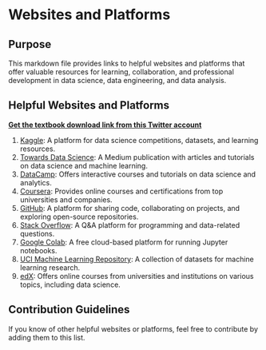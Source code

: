# Websites and Platforms

## Purpose
This markdown file provides links to helpful websites and platforms that offer valuable resources for learning, collaboration, and professional development in data science, data engineering, and data analysis.

## Helpful Websites and Platforms
**[Get the textbook download link from this Twitter account](https://x.com/Z_Lib_official?t=BZ94HYKI8ahEbFt7_FSgbg&s=08)**
1. [Kaggle](https://www.kaggle.com): A platform for data science competitions, datasets, and learning resources.
2. [Towards Data Science](https://towardsdatascience.com): A Medium publication with articles and tutorials on data science and machine learning.
3. [DataCamp](https://www.datacamp.com): Offers interactive courses and tutorials on data science and analytics.
4. [Coursera](https://www.coursera.org): Provides online courses and certifications from top universities and companies.
5. [GitHub](https://github.com): A platform for sharing code, collaborating on projects, and exploring open-source repositories.
6. [Stack Overflow](https://stackoverflow.com): A Q&A platform for programming and data-related questions.
7. [Google Colab](https://colab.research.google.com): A free cloud-based platform for running Jupyter notebooks.
8. [UCI Machine Learning Repository](https://archive.ics.uci.edu/ml/index.php): A collection of datasets for machine learning research.
9. [edX](https://www.edx.org): Offers online courses from universities and institutions on various topics, including data science.

## Contribution Guidelines
If you know of other helpful websites or platforms, feel free to contribute by adding them to this list.